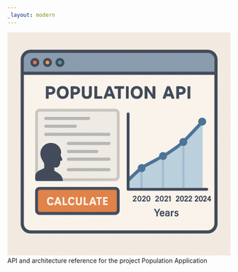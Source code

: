 ```yaml
---
_layout: modern
---
```


![Application logo](../images/logo.png)
API and architecture reference for the project Population Application
